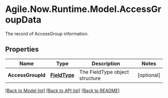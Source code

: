 # Agile.Now.Runtime.Model.AccessGroupData
The record of AccessGroup information.

## Properties

Name | Type | Description | Notes
------------ | ------------- | ------------- | -------------
**AccessGroupId** | [**FieldType**](FieldType.md) | The FieldType object structure | [optional] 

[[Back to Model list]](../../README.md#documentation-for-models) [[Back to API list]](../../README.md#documentation-for-api-endpoints) [[Back to README]](../../README.md)


